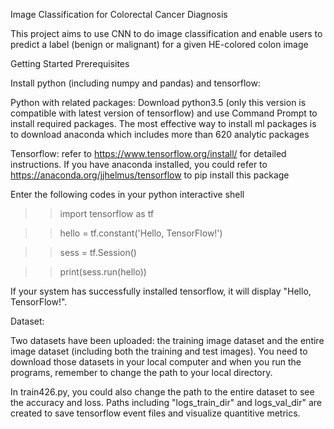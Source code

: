 Image Classification for Colorectal Cancer Diagnosis 
 
This project aims to use CNN to do image classification and enable users to predict a label (benign or malignant) for a given
HE-colored colon image

Getting Started
Prerequisites

Install python (including numpy and pandas) and tensorflow:

Python with related packages: Download python3.5 (only this version is compatible with latest version of tensorflow) and 
use Command Prompt to install required packages. The most effective way to install ml packages is to 
download anaconda which includes more than 620 analytic packages

Tensorflow: refer to https://www.tensorflow.org/install/ for detailed instructions. 
If you have anaconda installed, you could refer to https://anaconda.org/jjhelmus/tensorflow to pip install this package

Enter the following codes in your python interactive shell

>> import tensorflow as tf

>> hello = tf.constant('Hello, TensorFlow!')

>> sess = tf.Session()

>> print(sess.run(hello))

If your system has successfully installed tensorflow, it will display "Hello, TensorFlow!".

Dataset:

Two datasets have been uploaded: the training image dataset and the entire image dataset (including both the training and test images).
You need to download those datasets in your local computer and when you run the programs, remember to change the path to your local 
directory.

In train426.py, you could also change the path to the entire dataset to see the accuracy and loss. 
Paths including "logs_train_dir" and logs_val_dir" are created to save tensorflow event files and visualize quantitive metrics.
